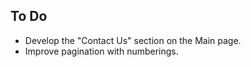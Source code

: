 ## To Do

- Develop the "Contact Us" section on the Main page.
- Improve pagination with numberings.
